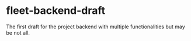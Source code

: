 # fleet-backend-draft
The first draft for the project backend with multiple functionalities but may be not all.
